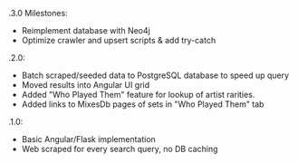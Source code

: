 .3.0 Milestones:
* Reimplement database with Neo4j
* Optimize crawler and upsert scripts & add try-catch

.2.0:
* Batch scraped/seeded data to PostgreSQL database to speed up query
* Moved results into Angular UI grid
* Added "Who Played Them" feature for lookup of artist rarities.
* Added links to MixesDb pages of sets in "Who Played Them" tab

.1.0:
* Basic Angular/Flask implementation
* Web scraped for every search query, no DB caching
